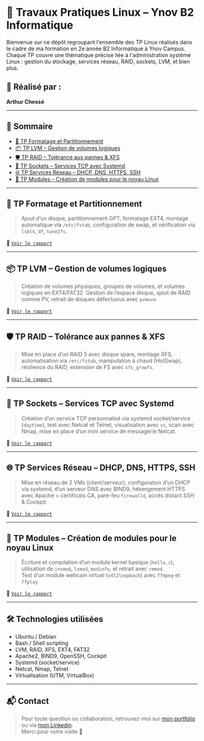 # 🐧 Travaux Pratiques Linux – Ynov B2 Informatique

Bienvenue sur ce dépôt regroupant l'ensemble des TP Linux réalisés dans le cadre de ma formation en 2e année B2 Informatique à Ynov Campus.  
Chaque TP couvre une thématique précise liée à l'administration système Linux : gestion du stockage, services réseau, RAID, sockets, LVM, et bien plus.

## 🧠 Réalisé par :
**Arthur Chessé**

---

## 📂 Sommaire

- [🧱 TP Formatage et Partitionnement](#-tp-formatage-et-partitionnement)
- [📦 TP LVM – Gestion de volumes logiques](#-tp-lvm--gestion-de-volumes-logiques)
- [🛡️ TP RAID – Tolérance aux pannes & XFS](#-tp-raid--tolérance-aux-pannes--xfs)
- [🔌 TP Sockets – Services TCP avec Systemd](#-tp-sockets--services-tcp-avec-systemd)
- [🌐 TP Services Réseau – DHCP, DNS, HTTPS, SSH](#-tp-services-réseau--dhcp-dns-https-ssh)
- [🧩 TP Modules – Création de modules pour le noyau Linux](#-tp-modules--création-de-modules-pour-le-noyau-linux)

---

## 🧱 TP Formatage et Partitionnement

> Ajout d’un disque, partitionnement GPT, formatage EXT4, montage automatique via `/etc/fstab`, configuration de swap, et vérification via `lsblk`, `df`, `tune2fs`.

📄 [`Voir le rapport`](./TP%20Linux%20Formatage.pdf)

---

## 📦 TP LVM – Gestion de volumes logiques

> Création de volumes physiques, groupes de volumes, et volumes logiques en EXT4/FAT32. Gestion de l’espace disque, ajout de RAID comme PV, retrait de disques défectueux avec `pvmove`.

📄 [`Voir le rapport`](./TP%20Linux%20LVM.pdf)

---

## 🛡️ TP RAID – Tolérance aux pannes & XFS

> Mise en place d’un RAID 5 avec disque spare, montage XFS, automatisation via `/etc/fstab`, manipulation à chaud (HotSwap), résilience du RAID, extension de FS avec `xfs_growfs`.

📄 [`Voir le rapport`](./TP%20Linux%20Raid.pdf)

---

## 🔌 TP Sockets – Services TCP avec Systemd

> Création d’un service TCP personnalisé via systemd socket/service (`daytime`), test avec Netcat et Telnet, visualisation avec `ss`, scan avec Nmap, mise en place d’un mini service de messagerie Netcat.

📄 [`Voir le rapport`](./TP%20Linux%20Sockets.pdf)

---

## 🌐 TP Services Réseau – DHCP, DNS, HTTPS, SSH

> Mise en réseau de 2 VMs (client/serveur), configuration d’un DHCP via systemd, d’un serveur DNS avec BIND9, hébergement HTTPS avec Apache + certificats CA, pare-feu `firewalld`, accès distant SSH & Cockpit.

📄 [`Voir le rapport`](./TP%20Linux%20Service%20Réseau.pdf)

---

## 🧩 TP Modules – Création de modules pour le noyau Linux

> Écriture et compilation d’un module kernel basique (`hello.c`), utilisation de `insmod`, `lsmod`, `modinfo`, et retrait avec `rmmod`.  
> Test d’un module webcam virtuel (`v4l2loopback`) avec `ffmpeg` et `ffplay`.

📄 [`Voir le rapport`](./TP%20Linux%20Modules.pdf)

---

## 🛠️ Technologies utilisées

- Ubuntu / Debian
- Bash / Shell scripting
- LVM, RAID, XFS, EXT4, FAT32
- Apache2, BIND9, OpenSSH, Cockpit
- Systemd (socket/service)
- Netcat, Nmap, Telnet
- Virtualisation (UTM, VirtualBox)

---

## 📬 Contact

> Pour toute question ou collaboration, retrouvez-moi sur [mon portfolio](#https://arthur-chesse.vercel.app/) ou via [mon Linkedin](#https://www.linkedin.com/in/arthur-chesse/).  
Merci pour votre visite 👋

